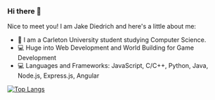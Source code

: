 ### Hi there 👋
Nice to meet you! I am Jake Diedrich and here's a little about me:

- 🏫 I am a Carleton University student studying Computer Science.
- 💻 Huge into Web Development and World Building for Game Development
- 💻 Languages and Frameworks: JavaScript, C/C++, Python, Java, Node.js, Express.js, Angular

[![Top Langs](https://github-readme-stats.vercel.app/api/top-langs/?username=jdiedrich02&langs_count=8)](https://github.com/anuraghazra/github-readme-stats)
